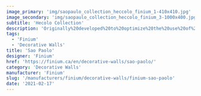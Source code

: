 ```yaml
---
image_primary: 'img/saopaulo_collection_heccolo_finium_1-410x410.jpg'
image_secondary: 'img/saopaulo_collection_heccolo_finium_3-1000x400.jpg'
subtitle: 'Hecolo Collection'
description: 'Originally%20developed%20to%20optimize%20the%20use%20of%20wood%2C%20the%20Hecolo%20collection%20decorative%20walls%20are%20now%20treasured%20for%20their%20great%20aesthetic%20beauty.%20The%20combination%20of%20ten%20species%20on%20one%20wall%20creates%20a%20particular%20effect.%20The%20use%20of%20different%20species%20accentuates%20contrasts%20and%20creates%20interesting%20variations%20of%20texture%20and%20pattern.%0AHecolo%20is%20a%20great%20way%20to%20add%20a%20signature%20style%20to%20a%20space.'
tags:
  - 'Finium'
  - 'Decorative Walls'
title: 'Sao Paolo'
designer: 'Finium'
href: 'https://finium.ca/en/decorative-walls/sao-paolo/'
category: 'Decorative Walls'
manufacturer: 'Finium'
slug: '/manufacturers/finium/decorative-walls/finium-sao-paolo'
date: '2021-02-17'
---
```

